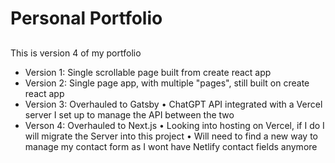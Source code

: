 # Personal Portfolio

##

This is version 4 of my portfolio

- Version 1: Single scrollable page built from create react app
- Version 2: Single page app, with multiple "pages", still built on create react app
- Version 3: Overhauled to Gatsby
  • ChatGPT API integrated with a Vercel server I set up to manage the API between the two
- Verson 4: Overhauled to Next.js
  • Looking into hosting on Vercel, if I do I will migrate the Server into this project
  • Will need to find a new way to manage my contact form as I wont have Netlify contact fields anymore
